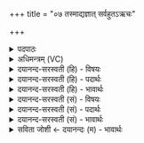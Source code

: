 +++
title = "०७ तस्माद्यज्ञात् सर्वहुतऽऋचः"

+++
<details><summary>पदपाठः</summary>

तस्मा॑त्। य॒ज्ञात्। स॒र्व॒हुत॒ इति॑ सर्व॒ऽहुतः॑। ऋचः॑। सामा॑नि। ज॒ज्ञि॒रे॒। छन्दा॑ꣳसि। ज॒ज्ञि॒रे॒। तस्मा॑त्। यजुः॑। तस्मा॑त्। अ॒जा॒य॒त॒। ७।
</details>

<details><summary>अधिमन्त्रम् (VC)</summary>

- स्त्रष्टेश्वरो देवता
- नारायण ऋषिः
- अनुष्टुप्
- गान्धारः
</details>

<details><summary>दयानन्द-सरस्वती (हि) - विषयः</summary>

फिर उसी विषय को अगले मन्त्र में कहा है ॥
</details>

<details><summary>दयानन्द-सरस्वती (हि) - पदार्थः</summary>

पदार्थान्वयभाषाः -  हे मनुष्यो ! तुमको चाहिये कि (तस्मात्) उस पूर्ण (यज्ञात्) अत्यन्त पूजनीय (सर्वहुतः) जिसके अर्थ सब लोग समस्त पदार्थों को देते वा समर्पण करते उस परमात्मा से (ऋचः) ऋग्वेद (सामानि) सामवेद (जज्ञिरे) उत्पन्न होते (तस्मात्) उस परमात्मा से (छन्दांसि) अथर्ववेद (जज्ञिरे) उत्पन्न होता और (तस्मात्) उस पुरुष से (यजुः) यजुर्वेद (अजायत) उत्पन्न होता है, उसको जानो ॥७ ॥
</details>

<details><summary>दयानन्द-सरस्वती (हि) - भावार्थः</summary>

भावार्थभाषाः -  हे मनुष्यो ! आप लोग जिससे सब वेद उत्पन्न हुए हैं, उस परमात्मा की उपासना करो, वेदों को पढ़ो और उसकी आज्ञा के अनुकूल वर्त्त के सुखी होओ ॥७ ॥
</details>

<details><summary>दयानन्द-सरस्वती (सं) - विषयः</summary>

पुनस्तमेव विषयमाह ॥
</details>

<details><summary>दयानन्द-सरस्वती (सं) - पदार्थः</summary>

पदार्थान्वयभाषाः -  हे मनुष्याः ! युष्माभिस्तस्माद्यज्ञात्सर्वहुतः परमात्मन ऋचः सामानि जज्ञिरे तस्माच्छन्दाꣳसि जज्ञिरे तस्माद्यजुरजायत स विज्ञातव्यः ॥७ ॥
</details>

<details><summary>दयानन्द-सरस्वती (सं) - भावार्थः</summary>

भावार्थभाषाः -  हे मनुष्याः ! भवन्तो यस्मात् सर्वे वेदा जायन्ते तं परमात्मानमुपासीरन् वेदाँश्चाधीयीरन् तदाज्ञानुकूलं च वर्त्तित्वा सुखिनो भवन्तु ॥७ ॥
</details>

<details><summary>सविता जोशी ← दयानन्दः (म) - भावार्थः</summary>

भावार्थभाषाः -  हे माणसांनो ! ज्याच्यापासून सर्व वेद उत्पन्न झलेले आहेत त्या परमेश्वराची उपासना करा व वेदांचे अध्ययन करा. वेदातील आज्ञेप्रमाणे वागून सुखी व्हा.
</details>